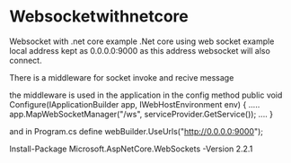 # Websocketwithnetcore
Websocket with .net core example
.Net core using web socket example
local address kept as 0.0.0.0:9000
as this address websocket will also connect.

There is a middleware for socket invoke and recive message

the middleware is used in the application in the config method
public void Configure(IApplicationBuilder app, IWebHostEnvironment env)
{
.....
app.MapWebSocketManager("/ws", serviceProvider.GetService<WebsocketExampleMessageHandler>());
....
}


and in Program.cs define
webBuilder.UseUrls("http://0.0.0.0:9000");

Install-Package Microsoft.AspNetCore.WebSockets -Version 2.2.1

